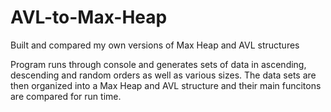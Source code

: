 # AVL-to-Max-Heap
Built and compared my own versions of Max Heap and AVL structures

Program runs through console and generates sets of data in ascending, descending and random orders as well as various sizes.
The data sets are then organized into a Max Heap and AVL structure and their main funcitons are compared for run time.

